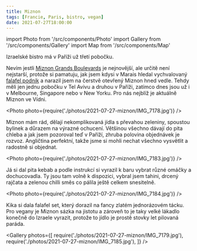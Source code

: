 ```yaml
---
title: Miznon
tags: [Francie, Paris, bistro, vegan]
date: 2021-07-27T18:00:00
---
```


import Photo from '/src/components/Photo'
import Gallery from '/src/components/Gallery'
import Map from '/src/components/Map'

Izraelské bistro má v Paříži už třetí pobočku.

<!-- truncate -->

Nevím jestli [Miznon Grands Boulevards](https://www.miznonparis.com/adresses) je nejnovější, ale určitě není nejstarší, protože si pamatuju, jak jsem kdysi v Marais hledal vychvalovaný [falafel podnik](https://goo.gl/maps/Qn8sh6fi7cUXgv7s5) a narazil jsem na čerstvě otevřený Miznon hned vedle. Tehdy měli jen jednu pobočku v Tel Avivu a druhou v Paříži, zatímco dnes jsou už i v Melbourne, Singapore nebo v New Yorku. Pro nás nejblíž je aktuálně Miznon ve Vídni.

<Photo photo={require('./photos/2021-07-27-miznon/IMG_7178.jpg')} />

Miznon mám rád, dělají nekomplikovaná jídla s převahou zeleniny, spoustou bylinek a důrazem na výrazné ochucení. Většinou všechno dávají do pita chleba a jak jsem pozoroval teď v Paříží, zhruba polovina objednávek je rozvoz. Angličtina perfektní, takže jsme si mohli nechat všechno vysvětlit a radostně si objednat.

<Photo photo={require('./photos/2021-07-27-miznon/IMG_7183.jpg')} />

Já si dal pita kebab a podle instrukcí si vyrazil k baru vybrat různé omáčky a dochucovadla. Ty jsou tam volně k dispozici, vybral jsem tahini, drcený rajčata a zelenou chilli směs co pálila ještě celkem snesitelně.

<Photo photo={require('./photos/2021-07-27-miznon/IMG_7184.jpg')} />

Kika si dala falafel set, který dorazil na fancy zlatém jednorázovém tácku. Pro vegany je Miznon sázka na jistotu a zároveň to je taky velké lákadlo konečně do Izraele vyrazit, protože to jídlo je prostě stovky let pilovaná paráda.

<Gallery photos={[
require('./photos/2021-07-27-miznon/IMG_7179.jpg'),
require('./photos/2021-07-27-miznon/IMG_7185.jpg'),
]} />

<Map src="https://www.google.com/maps/embed?pb=!1m18!1m12!1m3!1d2624.230636864947!2d2.340381115744904!3d48.87287967928891!2m3!1f0!2f0!3f0!3m2!1i1024!2i768!4f13.1!3m3!1m2!1s0x47e66f25e165b011%3A0x2dbb90071d6ff643!2sMiznon!5e0!3m2!1sen!2scz!4v1630251155545!5m2!1sen!2scz" />
